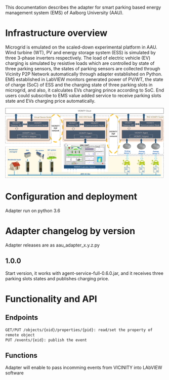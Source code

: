 
This documentation describes the adapter for smart parking based energy management system (EMS) of Aalborg University (AAU).

# Infrastructure overview

Microgrid is emulated on the scaled-down experimental platform in AAU. Wind turbine (WT), PV and energy storage system (ESS) is simulated by three 3-phase inverters respectively. The load of electric vehicle (EV) charging is simulated by resistive loads which are controlled by state of three parking sensors, the states of parking sensors are collected through Vicinity P2P Network automatically through adapter established on Python. EMS established in LabVIEW monitors generated power of PV/WT, the state of charge (SoC) of ESS and the charging state of three parking slots in microgrid, and also, it calculates EVs charging prince according to SoC. End users could subscribe to EMS value added service to receive parking slots state and EVs charging price automatically. 

![Image text](https://github.com/YajuanGuan/pics/blob/master/%E5%9B%BE%E7%89%871.png)

# Configuration and deployment

Adapter run on python 3.6

# Adapter changelog by version
Adapter releases are as aau_adapter_x.y.z.py

## 1.0.0
Start version, it works with agent-service-full-0.6.0.jar, and it receives three parking slots states and publishes charging price.


# Functionality and API

## Endpoints

    GET/PUT /objects/{oid}/properties/{pid}: read/set the property of remote object
    PUT /events/{eid}: publish the event

## Functions

Adapter will enable to pass incomming events from VICINITY into LAbVIEW software
